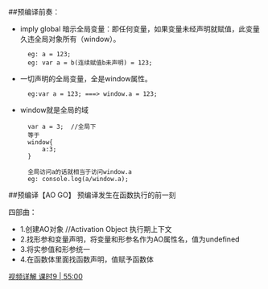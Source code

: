 ##预编译前奏：

- imply global 暗示全局变量：即任何变量，如果变量未经声明就赋值，此变量久违全局对象所有（window）。

		eg: a = 123; 
		eg: var a = b(连续赋值b未声明) = 123;

- 一切声明的全局变量，全是window属性。

		eg:var a = 123; ===> window.a = 123;

- window就是全局的域
		
		var a = 3;  //全局下
		等于
		window{
			a:3;
		}

		全局访问a的话就相当于访问window.a
		eg: console.log(a/window.a);

##预编译【AO  GO】
预编译发生在函数执行的前一刻

四部曲：

- 1.创建AO对象  //Activation Object  执行期上下文
- 2.找形参和变量声明，将变量和形参名作为AO属性名，值为undefined
- 3.将实参值和形参统一
- 4.在函数体里面找函数声明，值赋予函数体

[视频详解 课时9 | 55:00](https://study.163.com/course/introduction/1004170004.htm)